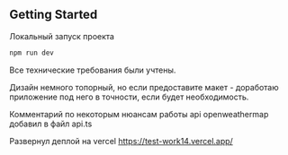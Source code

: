 ## Getting Started
Локальный запуск проекта

```bash
npm run dev
```

Все технические требования были учтены. </br>

Дизайн немного топорный, но если предоставите макет - доработаю приложение под него в точности, если будет необходимость. </br>

Комментарий по некоторым нюансам работы api openweathermap добавил в файл api.ts  </br>

Развернул деплой на vercel https://test-work14.vercel.app/
